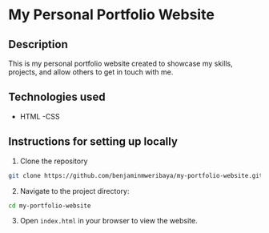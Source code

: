 # My Personal Portfolio Website

## Description
This is my personal portfolio website created to showcase my skills, projects, and allow others to get in touch with me.

## Technologies used
- HTML
-CSS

## Instructions for setting up locally
1. Clone the repository
```bash
git clone https://github.com/benjaminmweribaya/my-portfolio-website.git
```
2. Navigate to the project directory:
```bash
cd my-portfolio-website
```
3. Open `index.html` in your browser to view the website.